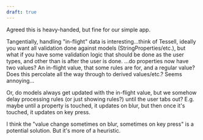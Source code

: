```yaml
---
draft: true
---
```


Agreed this is heavy-handed, but fine for our simple app. 

Tangentially, handling "in-flight" data is interesting...think of Tessell, ideally you want all validation done against models (StringProperties/etc.), but what if you have some validation logic that should be done as the user types, and other than is after the user is done. ...do properties now have two values? An in-flight value, that some rules are for, and a regular value? Does this percolate all the way through to derived values/etc.? Seems annoying... 

Or, do models always get updated with the in-flight value, but we somehow delay processing rules (or just showing rules?) until the user tabs out? E.g. maybe until a property is touched, it updates on blur, but then once it's touched, it updates on key press. 

I think the "value change sometimes on blur, sometimes on key press" is a potential solution. But it's more of a heuristic.
